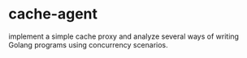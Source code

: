 # cache-agent
implement a simple cache proxy and analyze several ways of writing Golang programs using concurrency scenarios.
